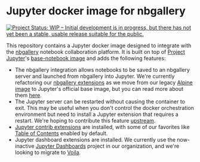 # Jupyter docker image for nbgallery

[![Project Status: WIP – Initial development is in progress, but there has not yet been a stable, usable release suitable for the public.](https://www.repostatus.org/badges/latest/wip.svg)](https://www.repostatus.org/#wip)

This repository contains a Jupyter docker image designed to integrate with the [nbgallery](https://github.com/nbgallery/nbgallery) notebook collaboration platform.  It is built on top of [Project Jupyter](https://jupyter.org/)'s [base-notebook image](https://github.com/jupyter/docker-stacks) and adds the following features:

 * The nbgallery integration allows notebooks to be saved to an nbgallery server and launched from nbgallery into Jupyter.  We're currently refactoring our [nbgallery extensions](https://github.com/nbgallery/nbgallery-extensions) as we move from our legacy [Alpine image](https://github.com/nbgallery/jupyter-alpine) to Jupyter's official base image, but you can read more about them [here](https://github.com/nbgallery/nbgallery/blob/master/docs/jupyter_integration.md).
 * The Jupyter server can be restarted without causing the container to exit.  This may be useful when you don't control the docker orchestration environment but need to install a Jupyter extension that requires a restart.  We're hoping to contribute this feature [upstream](https://github.com/jupyter/docker-stacks/issues/880).
 * [Jupyter contrib extensions](https://github.com/ipython-contrib/jupyter_contrib_nbextensions) are installed, with some of our favorites like [Table of Contents](https://jupyter-contrib-nbextensions.readthedocs.io/en/latest/nbextensions/toc2/README.html) enabled by default.
 * Jupyter dashboard extensions are installed. We currently use the now-inactive [Jupyter Dashboards](https://github.com/jupyter/dashboards) project in our organization, and we're looking to migrate to [Voila](https://github.com/QuantStack/voila).
